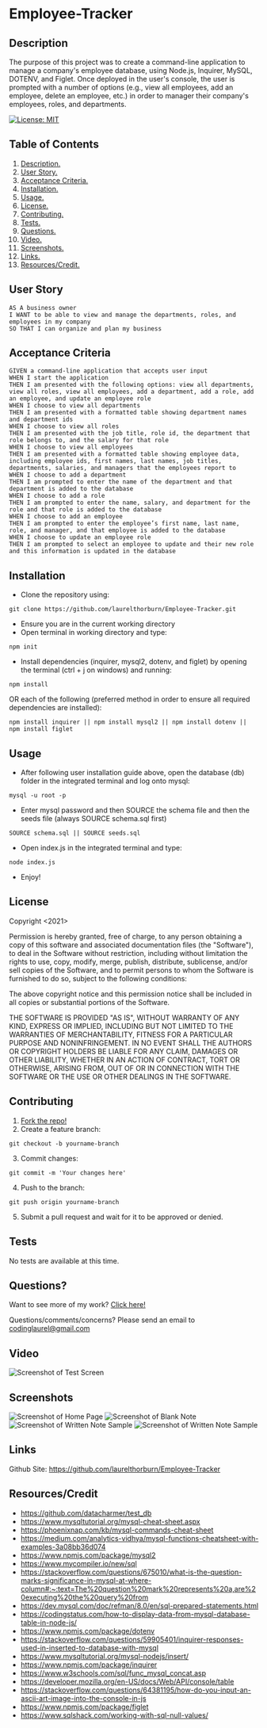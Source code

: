 # Employee-Tracker

<a name="descsection"></a>
## Description
The purpose of this project was to create a command-line application to manage a company's employee database, using Node.js, Inquirer, MySQL, DOTENV, and Figlet.  Once deployed in the user's console, the user is prompted with a number of options (e.g., view all employees, add an employee, delete an employee, etc.) in order to manager their company's employees, roles, and departments. 

[![License: MIT](https://img.shields.io/badge/License-MIT-yellow.svg)](https://opensource.org/licenses/MIT)


## Table of Contents
1. [ Description. ](#descsection)
2. [ User Story. ](#usersection)
3. [ Acceptance Criteria. ](#acceptancesection)
4. [ Installation. ](#installsection)
5. [ Usage. ](#usagesection)
6. [ License. ](#licensesection)
7. [ Contributing. ](#contribsection)
8. [ Tests. ](#testsection)
9. [ Questions. ](#questionssection)
10. [ Video. ](#videosection)
11. [ Screenshots. ](#picsection)
12. [ Links. ](#linksection)
13. [ Resources/Credit. ](#creditsection)

<a name="usersection"></a>
## User Story
```
AS A business owner
I WANT to be able to view and manage the departments, roles, and employees in my company
SO THAT I can organize and plan my business
```

<a name="acceptancesection"></a>
## Acceptance Criteria
```
GIVEN a command-line application that accepts user input
WHEN I start the application
THEN I am presented with the following options: view all departments, view all roles, view all employees, add a department, add a role, add an employee, and update an employee role
WHEN I choose to view all departments
THEN I am presented with a formatted table showing department names and department ids
WHEN I choose to view all roles
THEN I am presented with the job title, role id, the department that role belongs to, and the salary for that role
WHEN I choose to view all employees
THEN I am presented with a formatted table showing employee data, including employee ids, first names, last names, job titles, departments, salaries, and managers that the employees report to
WHEN I choose to add a department
THEN I am prompted to enter the name of the department and that department is added to the database
WHEN I choose to add a role
THEN I am prompted to enter the name, salary, and department for the role and that role is added to the database
WHEN I choose to add an employee
THEN I am prompted to enter the employee’s first name, last name, role, and manager, and that employee is added to the database
WHEN I choose to update an employee role
THEN I am prompted to select an employee to update and their new role and this information is updated in the database 
```

<a name="installsection"></a>
## Installation
* Clone the repository using:
```
git clone https://github.com/laurelthorburn/Employee-Tracker.git
```
* Ensure you are in the current working directory
* Open terminal in working directory and type:
```
npm init
```
* Install dependencies (inquirer, mysql2, dotenv, and figlet) by opening the terminal (ctrl + j on windows) and running:
```
npm install
```
OR each of the following (preferred method in order to ensure all required dependencies are installed):
```
npm install inquirer || npm install mysql2 || npm install dotenv || npm install figlet
```

<a name="usagesection"></a>
## Usage
*  After following user installation guide above, open the database (db) folder in the integrated terminal and log onto mysql:
```
mysql -u root -p
```
* Enter mysql password and then SOURCE the schema file and then the seeds file (always SOURCE schema.sql first)
```
SOURCE schema.sql || SOURCE seeds.sql
```
* Open index.js in the integrated terminal and type:
```
node index.js
```
* Enjoy!

<a name="licensesection"></a>
## License
Copyright <2021>

Permission is hereby granted, free of charge, to any person obtaining a copy of this software and associated documentation files (the "Software"), to deal in the Software without restriction, including without limitation the rights to use, copy, modify, merge, publish, distribute, sublicense, and/or sell copies of the Software, and to permit persons to whom the Software is furnished to do so, subject to the following conditions:

The above copyright notice and this permission notice shall be included in all copies or substantial portions of the Software.

THE SOFTWARE IS PROVIDED "AS IS", WITHOUT WARRANTY OF ANY KIND, EXPRESS OR IMPLIED, INCLUDING BUT NOT LIMITED TO THE WARRANTIES OF MERCHANTABILITY, FITNESS FOR A PARTICULAR PURPOSE AND NONINFRINGEMENT. IN NO EVENT SHALL THE AUTHORS OR COPYRIGHT HOLDERS BE LIABLE FOR ANY CLAIM, DAMAGES OR OTHER LIABILITY, WHETHER IN AN ACTION OF CONTRACT, TORT OR OTHERWISE, ARISING FROM, OUT OF OR IN CONNECTION WITH THE SOFTWARE OR THE USE OR OTHER DEALINGS IN THE SOFTWARE.

  <a name="contribsection"></a>
## Contributing
  
1. [Fork the repo!](https://docs.github.com/en/get-started/quickstart/fork-a-repo)
2. Create a feature branch:
```
git checkout -b yourname-branch
```
3. Commit changes:
```
git commit -m 'Your changes here'
```
4. Push to the branch:
```
git push origin yourname-branch
```
5. Submit a pull request and wait for it to be approved or denied.

  <a name="testsection"></a>
## Tests
  No tests are available at this time.

  <a name="questionssection"></a>
## Questions?
  Want to see more of my work? [Click here!](https://github.com/laurelthorburn)

  Questions/comments/concerns? Please send an email to codinglaurel@gmail.com
  
  <a name="videosection"></a>
## Video
   ![Screenshot of Test Screen](./public/assets/media/videosample.gif)

  <a name="picsection"></a>
  ## Screenshots
  ![Screenshot of Home Page](./public/assets/media/screenshot1.png)
  ![Screenshot of Blank Note](./public/assets/media/screenshot2.png)
  ![Screenshot of Written Note Sample](./public/assets/media/screenshot3.png)
  ![Screenshot of Written Note Sample](./public/assets/media/screenshot4.png)

  <a name="linksection"></a>
  ## Links
  
  Github Site: https://github.com/laurelthorburn/Employee-Tracker

  <a name="creditsection"></a>
## Resources/Credit
* https://github.com/datacharmer/test_db
* https://www.mysqltutorial.org/mysql-cheat-sheet.aspx
* https://phoenixnap.com/kb/mysql-commands-cheat-sheet
* https://medium.com/analytics-vidhya/mysql-functions-cheatsheet-with-examples-3a08bb36d074
* https://www.npmjs.com/package/mysql2
* https://www.mycompiler.io/new/sql
* https://stackoverflow.com/questions/675010/what-is-the-question-marks-significance-in-mysql-at-where-column#:~:text=The%20question%20mark%20represents%20a,are%20executing%20the%20query%20from
* https://dev.mysql.com/doc/refman/8.0/en/sql-prepared-statements.html
* https://codingstatus.com/how-to-display-data-from-mysql-database-table-in-node-js/
* https://www.npmjs.com/package/dotenv
* https://stackoverflow.com/questions/59905401/inquirer-responses-used-in-inserted-to-database-with-mysql
* https://www.mysqltutorial.org/mysql-nodejs/insert/
* https://www.npmjs.com/package/inquirer
* https://www.w3schools.com/sql/func_mysql_concat.asp
* https://developer.mozilla.org/en-US/docs/Web/API/console/table
* https://stackoverflow.com/questions/64381195/how-do-you-input-an-ascii-art-image-into-the-console-in-js
* https://www.npmjs.com/package/figlet
* https://www.sqlshack.com/working-with-sql-null-values/




